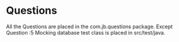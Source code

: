 # Questions

All the Questions are placed in the com.jb.questions package.
Except Question :5 Mocking database test class is placed in src/test/java.
